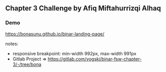 ## Chapter 3 Challenge by Afiq Miftahurrizqi Alhaq

### Demo
https://bonasunu.github.io/binar-landing-page/

notes:
- responsive breakpoint: min-width 992px, max-width 991px
- Gitlab Project => https://gitlab.com/yogski/binar-fsw-chapter-3/-/tree/bona
